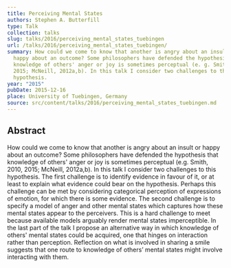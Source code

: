 ```yaml
---
title: Perceiving Mental States
authors: Stephen A. Butterfill
type: Talk
collection: talks
slug: talks/2016/perceiving_mental_states_tuebingen
url: /talks/2016/perceiving_mental_states_tuebingen/
summary: How could we come to know that another is angry about an insult or
  happy about an outcome? Some philosophers have defended the hypothesis that
  knowledge of others' anger or joy is sometimes perceptual (e. g. Smith, 2010,
  2015; McNeill, 2012a,b). In this talk I consider two challenges to this
  hypothesis.
year: "2015"
pubDate: 2015-12-16
place: University of Tuebingen, Germany
source: src/content/talks/2016/perceiving_mental_states_tuebingen.md
---
```


## Abstract

How could we come to know that another is angry about an insult or happy about an outcome?  Some philosophers have defended the hypothesis that knowledge of others' anger or joy is sometimes perceptual (e.g. Smith, 2010, 2015; McNeill, 2012a,b).  In this talk I consider two challenges to this hypothesis.  The first challenge is to identify evidence in favour of it, or at least to explain what evidence could bear on the hypothesis.  Perhaps this challenge can be met by considering categorical perception of expressions of emotion, for which there is some evidence. The second challenge is to specify a model of anger and other mental states which captures how these mental states appear to the perceivers.  This is a hard challenge to meet because available models arguably render mental states imperceptible.  In the last part of the talk I propose an alternative way in which knowledge of others' mental states could be acquired, one that hinges on interaction rather than perception.  Reflection on what is involved in sharing a smile suggests that one route to knowledge of others’ mental states might involve interacting with them.
